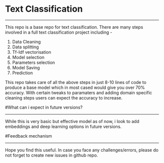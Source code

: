 # Text Classification
____________________________________________________________________________________________
This repo is a base repo for text classification. There are many steps involved in a full text classification project including -
1) Data Cleaning
2) Data splitting
3) Tf-Idf vectorisation
4) Model selection
5) Parameters selection
6) Model Saving
7) Prediction

This repo takes care of all the above steps in just 8-10 lines of code to produce a base model which in most cased would give you over 70% accuracy. With certain tweaks to paramaters and adding domain specific cleaning steps users can expect the accuracy to increase.

#What can i expect in future versions?
___________________________________________________________________________________________
While this is very basic but effective model as of now, i look to add embeddings and deep learning options in future versions.

#Feedback mechanism
___________________________________________________________________________________________
Hope you find this useful. In case you face any challenges/errors, please do not forget to create new issues in github repo. 

